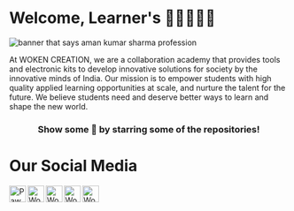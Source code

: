 # Welcome, Learner's 👋🏾👨‍🎓‍💻

<img src="https://user-images.githubusercontent.com/69200055/89799251-d5d83280-db4a-11ea-83e6-a644ea9d35bd.png" alt="banner that says aman kumar sharma profession">

At WOKEN CREATION, we are a collaboration academy that provides tools and electronic kits to develop innovative solutions for society by the innovative minds of India. Our mission is to empower students with high quality applied learning opportunities at scale, and nurture the talent for the future. We believe students need and deserve better ways to learn and shape the new world.
<div align="center">

### Show some 💓 by starring some of the repositories!

</div>

# Our Social Media #
<a href="https://twitter.com/creationwoken">
  <img align="left" alt="Pawan's Twitter" width="30px" src="https://cdn.jsdelivr.net/npm/simple-icons@v3/icons/twitter.svg" />
</a>
<a href="https://www.linkedin.com/company/woken-creation">
  <img align="left" alt="Woken's Linkdein" width="30px" src="https://cdn.jsdelivr.net/npm/simple-icons@v3/icons/linkedin.svg" />
</a>
<a href="https://instagram.com/woken_creation/">
  <img align="left" alt="Woken's Instagram" width="30px" src="https://cdn.jsdelivr.net/npm/simple-icons@v3/icons/instagram.svg" />
</a>
<a href="https://www.facebook.com/WOKEN-Creation-482860135545481/">
  <img align="left" alt="Woken's Facebook" width="30px" src="https://cdn.jsdelivr.net/npm/simple-icons@v3/icons/facebook.svg" />
</a>
<a href="https://www.youtube.com/">
  <img align="left" alt="Woken's Youtube" width="30px" src="https://cdn.jsdelivr.net/npm/simple-icons@v3/icons/youtube.svg" />
</a>


